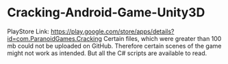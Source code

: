 # Cracking-Android-Game-Unity3D
PlayStore Link: https://play.google.com/store/apps/details?id=com.ParanoidGames.Cracking
Certain files, which were greater than 100 mb could not be uploaded on GitHub. Therefore certain scenes of the game might not work as intended. But all the C# scripts are available to read.
